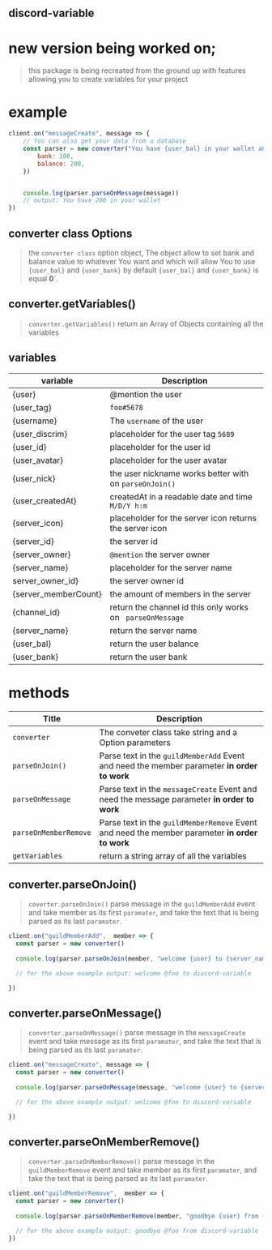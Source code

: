 ## discord-variable 

# new version being worked on;


> this package is being recreated from the ground up with features allowing you to create variables for your project




# example

```js
client.on("messageCreate", message => {
    // You can also get your data from a database
    const parser = new converter("You have {user_bal} in your wallet and {user_bank} in your", {
        bank: 100,
        balance: 200,
    })


    console.log(parser.parseOnMessage(message))
    // output: You have 200 in your wallet
})
```

## converter class Options

> the `converter class` option object, The object allow to set bank and balance value to whatever You want and which will allow You to use `{user_bal}` and `{user_bank}` by default `{user_bal}` and `{user_bank}` is equal __0__`.


## converter.getVariables()

> `converter.getVariables()` return an Array of Objects containing all the variables



## variables

| variable       | Description                                           |
| -------------- | ------------------------------------------------------|
| {user}         | @mention the user                                     |
| {user_tag}     | `foo#5678`                                            |
| {username}     | The `username` of the user                            |
| {user_discrim} | placeholder for the user tag  `5689`                  |
| {user_id}      | placeholder for the user id                           |
| {user_avatar}  | placeholder for the user avatar                       |
| {user_nick}    | the user nickname works better with on `parseOnJoin()`|
| {user_createdAt}| createdAt in a readable date and time `M/D/Y h:m`    |
| {server_icon}  | placeholder for the server icon returns the server icon|
| {server_id}    | the server id                                          |
| {server_owner} | `@mention` the server owner                            |
|{server_name}   | placeholder for the server name
|server_owner_id} |  the server owner id 
|{server_memberCount} | the amount of members in the server  |
|{channel_id}    | return the channel id this only works on ` parseOnMessage`|
| {server_name} | return the server name  |
| {user_bal}    | return the user balance |
| {user_bank}   | return the user bank |

# methods


|           Title              |                Description               |
|------------------------------|------------------------------------------|
|      ` converter `           |The conveter class take string and a Option parameters|
| `parseOnJoin()` | Parse text in the `guildMemberAdd` Event and need the member parameter __in order to work__|
| `parseOnMessage` | Parse text in the `messageCreate` Event and need the message parameter __in order to work__|
| `parseOnMemberRemove` | Parse text in the `guildMemberRemove` Event and need the member parameter __in order to work__| 
| `getVariables`  | return a string array of all the variables            |


## converter.parseOnJoin()

> `coverter.parseOnJoin()` parse message in the `guildMemberAdd` event and take member as its first `paramater`, and take the text that is being parsed as its last `paramater`.

```js
client.on("guildMemberAdd",  member => {
  const parser = new converter()
  
  console.log(parser.parseOnJoin(member, "welcome {user} to {server_name}"))

  // for the above example output: welcome @foo to discord-variable

})
```
## converter.parseOnMessage()
> `converter.parseOnMessage()` parse message in the `messageCreate` event and take message as its first `paramater`, and take the text that is being parsed as its last `paramater`.


```js
client.on("messageCreate", message => {
  const parser = new converter()
  
  console.log(parser.parseOnMessage(message, "welcome {user} to {server_name}"))

  // for the above example output: welcome @foo to discord-variable

})
```
## converter.parseOnMemberRemove()
> `converter.parseOnMemberRemove()` parse message in the `guildMemberRemove` event and take member as its first `paramater`, and take the text that is being parsed as its last `paramater`.

```js
client.on("guildMemberRemove",  member => {
  const parser = new converter()
  
  console.log(parser.parseOnMemberRemove(member, "goodbye {user} from {server_name}"))

  // for the above example output: goodbye @foo from discord-variable
})
```



